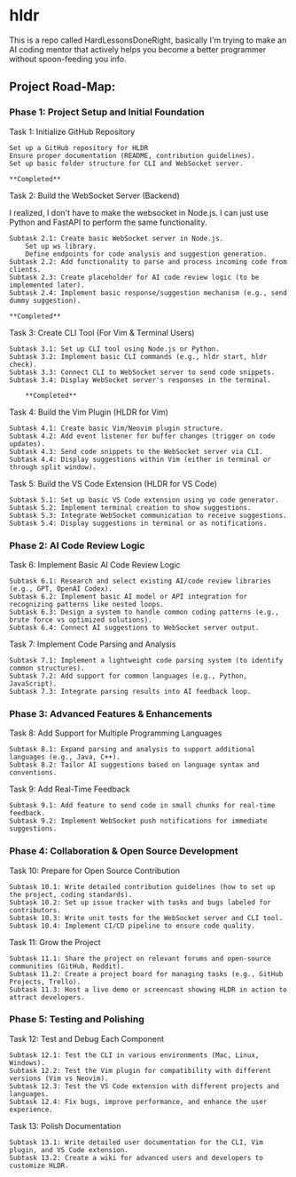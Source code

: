 # hldr
This is a repo called HardLessonsDoneRight, basically I'm trying to make an AI coding mentor that actively helps you become a better programmer without spoon-feeding you info.

## Project Road-Map:

### Phase 1: Project Setup and Initial Foundation
Task 1: Initialize GitHub Repository
    
    Set up a GitHub repository for HLDR
    Ensure proper documentation (README, contribution guidelines).
    Set up basic folder structure for CLI and WebSocket server.

    **Completed**

Task 2: Build the WebSocket Server (Backend)

I realized, I don't have to make the websocket in Node.js. I can just use Python and FastAPI to perform the same functionality.

    Subtask 2.1: Create basic WebSocket server in Node.js.
        Set up ws library.
        Define endpoints for code analysis and suggestion generation.
    Subtask 2.2: Add functionality to parse and process incoming code from clients.
    Subtask 2.3: Create placeholder for AI code review logic (to be implemented later).
    Subtask 2.4: Implement basic response/suggestion mechanism (e.g., send dummy suggestion).

    **Completed**

Task 3: Create CLI Tool (For Vim & Terminal Users)

    Subtask 3.1: Set up CLI tool using Node.js or Python.
    Subtask 3.2: Implement basic CLI commands (e.g., hldr start, hldr check).
    Subtask 3.3: Connect CLI to WebSocket server to send code snippets.
    Subtask 3.4: Display WebSocket server's responses in the terminal.

        **Completed**


Task 4: Build the Vim Plugin (HLDR for Vim)

    Subtask 4.1: Create basic Vim/Neovim plugin structure.
    Subtask 4.2: Add event listener for buffer changes (trigger on code updates).
    Subtask 4.3: Send code snippets to the WebSocket server via CLI.
    Subtask 4.4: Display suggestions within Vim (either in terminal or through split window).

Task 5: Build the VS Code Extension (HLDR for VS Code)

    Subtask 5.1: Set up basic VS Code extension using yo code generator.
    Subtask 5.2: Implement terminal creation to show suggestions.
    Subtask 5.3: Integrate WebSocket communication to receive suggestions.
    Subtask 5.4: Display suggestions in terminal or as notifications.

 ### Phase 2: AI Code Review Logic
Task 6: Implement Basic AI Code Review Logic

    Subtask 6.1: Research and select existing AI/code review libraries (e.g., GPT, OpenAI Codex).
    Subtask 6.2: Implement basic AI model or API integration for recognizing patterns like nested loops.
    Subtask 6.3: Design a system to handle common coding patterns (e.g., brute force vs optimized solutions).
    Subtask 6.4: Connect AI suggestions to WebSocket server output.

Task 7: Implement Code Parsing and Analysis

    Subtask 7.1: Implement a lightweight code parsing system (to identify common structures).
    Subtask 7.2: Add support for common languages (e.g., Python, JavaScript).
    Subtask 7.3: Integrate parsing results into AI feedback loop.

### Phase 3: Advanced Features & Enhancements
Task 8: Add Support for Multiple Programming Languages

    Subtask 8.1: Expand parsing and analysis to support additional languages (e.g., Java, C++).
    Subtask 8.2: Tailor AI suggestions based on language syntax and conventions.

Task 9: Add Real-Time Feedback

    Subtask 9.1: Add feature to send code in small chunks for real-time feedback.
    Subtask 9.2: Implement WebSocket push notifications for immediate suggestions.

### Phase 4: Collaboration & Open Source Development
Task 10: Prepare for Open Source Contribution

    Subtask 10.1: Write detailed contribution guidelines (how to set up the project, coding standards).
    Subtask 10.2: Set up issue tracker with tasks and bugs labeled for contributors.
    Subtask 10.3: Write unit tests for the WebSocket server and CLI tool.
    Subtask 10.4: Implement CI/CD pipeline to ensure code quality.

Task 11: Grow the Project

    Subtask 11.1: Share the project on relevant forums and open-source communities (GitHub, Reddit).
    Subtask 11.2: Create a project board for managing tasks (e.g., GitHub Projects, Trello).
    Subtask 11.3: Host a live demo or screencast showing HLDR in action to attract developers.

### Phase 5: Testing and Polishing
Task 12: Test and Debug Each Component

    Subtask 12.1: Test the CLI in various environments (Mac, Linux, Windows).
    Subtask 12.2: Test the Vim plugin for compatibility with different versions (Vim vs Neovim).
    Subtask 12.3: Test the VS Code extension with different projects and languages.
    Subtask 12.4: Fix bugs, improve performance, and enhance the user experience.

Task 13: Polish Documentation

    Subtask 13.1: Write detailed user documentation for the CLI, Vim plugin, and VS Code extension.
    Subtask 13.2: Create a wiki for advanced users and developers to customize HLDR.

